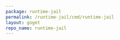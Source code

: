 ```yaml
---
package: runtime-jail
permalink: /runtime-jail/cmd/runtime-jail
layout: goget
repo_name: runtime-jail
---
```

